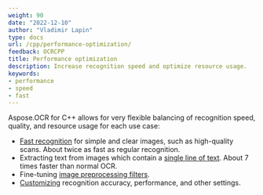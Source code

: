 ```yaml
---
weight: 90
date: "2022-12-10"
author: "Vladimir Lapin"
type: docs
url: /cpp/performance-optimization/
feedback: OCRCPP
title: Performance optimization
description: Increase recognition speed and optimize resource usage.
keywords:
- performance
- speed
- fast
---
```


Aspose.OCR for C++ allows for very flexible balancing of recognition speed, quality, and resource usage for each use case:

- [Fast recognition](/ocr/cpp/fast-recognition/) for simple and clear images, such as high-quality scans. About twice as fast as regular recognition.
- Extracting text from images which contain a [single line of text](/ocr/cpp/recognize-single-line/). About 7 times faster than normal OCR.
- Fine-tuning [image preprocessing filters](/ocr/cpp/image-preprocessing/).
- [Customizing](/ocr/cpp/settings/) recognition accuracy, performance, and other settings.
